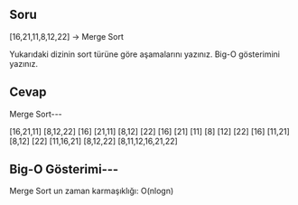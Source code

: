 ## Soru

[16,21,11,8,12,22] -> Merge Sort

Yukarıdaki dizinin sort türüne göre aşamalarını yazınız.
Big-O gösterimini yazınız.

## Cevap

Merge Sort---

[16,21,11] [8,12,22]
[16] [21,11] [8,12] [22]
[16] [21] [11] [8] [12] [22]
[16] [11,21] [8,12] [22]
[11,16,21] [8,12,22]
[8,11,12,16,21,22]

## Big-O Gösterimi---
Merge Sort un zaman karmaşıklığı: O(nlogn)